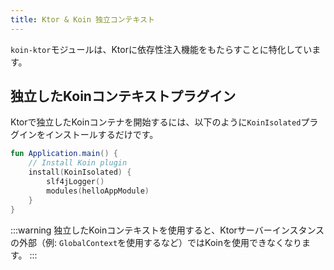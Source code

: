 ```yaml
---
title: Ktor & Koin 独立コンテキスト
---
```


`koin-ktor`モジュールは、Ktorに依存性注入機能をもたらすことに特化しています。

## 独立したKoinコンテキストプラグイン

Ktorで独立したKoinコンテナを開始するには、以下のように`KoinIsolated`プラグインをインストールするだけです。

```kotlin
fun Application.main() {
    // Install Koin plugin
    install(KoinIsolated) {
        slf4jLogger()
        modules(helloAppModule)
    }
}
```

:::warning
独立したKoinコンテキストを使用すると、Ktorサーバーインスタンスの外部（例: `GlobalContext`を使用するなど）ではKoinを使用できなくなります。
:::